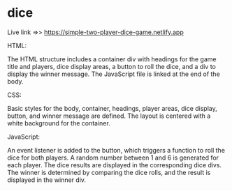 # dice

Live link =>> https://simple-two-player-dice-game.netlify.app


HTML:

The HTML structure includes a container div with headings for the game title and players, dice display areas, a button to roll the dice, and a div to display the winner message.
The JavaScript file is linked at the end of the body.

CSS:

Basic styles for the body, container, headings, player areas, dice display, button, and winner message are defined.
The layout is centered with a white background for the container.

JavaScript:

An event listener is added to the button, which triggers a function to roll the dice for both players.
A random number between 1 and 6 is generated for each player.
The dice results are displayed in the corresponding dice divs.
The winner is determined by comparing the dice rolls, and the result is displayed in the winner div.
